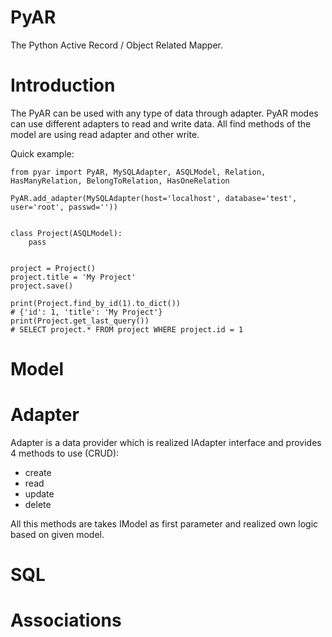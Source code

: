 PyAR
====
The Python Active Record / Object Related Mapper.

Introduction
===
The PyAR can be used with any type of data through adapter. PyAR modes can use different adapters to read and write data.
All find methods of the model are using read adapter and other write.

Quick example:
```
from pyar import PyAR, MySQLAdapter, ASQLModel, Relation, HasManyRelation, BelongToRelation, HasOneRelation
  
PyAR.add_adapter(MySQLAdapter(host='localhost', database='test', user='root', passwd=''))


class Project(ASQLModel):
    pass
    
    
project = Project()
project.title = 'My Project'
project.save()

print(Project.find_by_id(1).to_dict())
# {'id': 1, 'title': 'My Project'}
print(Project.get_last_query())
# SELECT project.* FROM project WHERE project.id = 1
```

Model
===


Adapter
===
Adapter is a data provider which is realized IAdapter interface and provides 4 methods to use (CRUD):
  * create
  * read
  * update
  * delete
  
All this methods are takes IModel as first parameter and realized own logic based on given model. 

SQL
===


Associations
===

